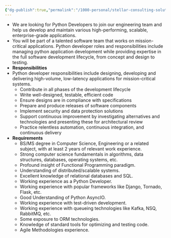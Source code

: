 ```yaml
---
{"dg-publish":true,"permalink":"/1000-personal/stellar-consulting-solutions-llc/"}
---
```


- We are looking for Python Developers to join our engineering team and help us develop and maintain various high-performing, scalable, enterprise-grade applications.
- You will be part of a talented software team that works on mission-critical applications. Python developer roles and responsibilities include managing python application development while providing expertise in the full software development lifecycle, from concept and design to testing.
- **Responsibilities**
- Python developer responsibilities include designing, developing and delivering high-volume, low-latency applications for mission-critical systems.
    - Contribute in all phases of the development lifecycle
    - Write well-designed, testable, efficient code
    - Ensure designs are in compliance with specifications
    - Prepare and produce releases of software components
    - Implement security and data protection solutions
    - Support continuous improvement by investigating alternatives and technologies and presenting these for architectural review
    - Practice relentless automation, continuous integration, and continuous delivery
- **Requirements**
    - BS/MS degree in Computer Science, Engineering or a related subject, with at least 2 years of relevant work experience.
    - Strong computer science fundamentals in algorithms, data structures, databases, operating systems, etc.
    - Profound insight of Functional Programming paradigm.
    - Understanding of distributed/scalable systems.
    - Excellent knowledge of relational databases and SQL.
    - Working experience as a Python Developer.
    - Working experience with popular frameworks like Django, Tornado, Flask, etc.
    - Good Understanding of Python AsyncIO.
    - Working experience with test-driven development.
    - Working experience with queueing technologies like Kafka, NSQ, RabbitMQ, etc.
    - Some exposure to ORM technologies.
    - Knowledge of standard tools for optimizing and testing code.
    - Agile Methodologies experience.
